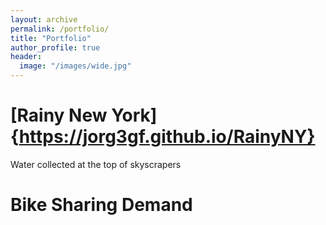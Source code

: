 ```yaml
---
layout: archive
permalink: /portfolio/
title: "Portfolio"
author_profile: true
header:
  image: "/images/wide.jpg"
---
```


# [**Rainy New York**]{https://jorg3gf.github.io/RainyNY}
  Water collected at the top of skyscrapers

# Bike Sharing Demand
